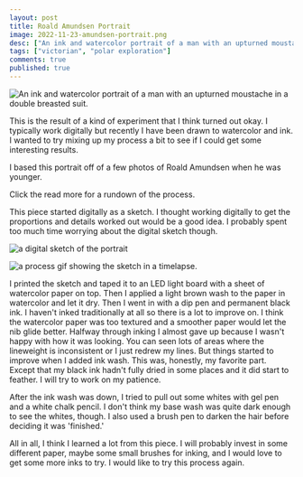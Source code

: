 ```yaml
---
layout: post
title: Roald Amundsen Portrait
image: 2022-11-23-amundsen-portrait.png
desc: ["An ink and watercolor portrait of a man with an upturned moustache in a double breasted suit."]
tags: ["victorian", "polar exploration"]
comments: true
published: true
---
```


![An ink and watercolor portrait of a man with an upturned moustache in a double breasted suit.](http://www.icefairy.net/artlog/2022-11-23-amundsen-portrait.png)

This is the result of a kind of experiment that I think turned out okay. I typically work digitally but recently I have been drawn to watercolor and ink. I wanted to try mixing up my process a bit to see if I could get some interesting results.

I based this portrait off of a few photos of Roald Amundsen when he was younger. 

Click the read more for a rundown of the process.

<!--more-->

This piece started digitally as a sketch. I thought working digitally to get the proportions and details worked out would be a good idea. I probably spent too much time worrying about the digital sketch though.

![a digital sketch of the portrait](http://www.icefairy.net/artlog/2022-11-23-amundsen-portrait-sketch.png)

![a process gif showing the sketch in a timelapse.](http://www.icefairy.net/artlog/2022-11-23-amundsen-portrait-process.gif)

I printed the sketch and taped it to an LED light board with a sheet of watercolor paper on top. Then I applied a light brown wash to the paper in watercolor and let it dry. Then I went in with a dip pen and permanent black ink. I haven't inked traditionally at all so there is a lot to improve on. I think the watercolor paper was too textured and a smoother paper would let the nib glide better. Halfway through inking I almost gave up because I wasn't happy with how it was looking. You can seen lots of areas where the lineweight is inconsistent or I just redrew my lines. But things started to improve when I added ink wash. This was, honestly, my favorite part. Except that my black ink hadn't fully dried in some places and it did start to feather. I will try to work on my patience.

After the ink wash was down, I tried to pull out some whites with gel pen and a white chalk pencil. I don't think my base wash was quite dark enough to see the whites, though. I also used a brush pen to darken the hair before deciding it was 'finished.'

All in all, I think I learned a lot from this piece. I will probably invest in some different paper, maybe some small brushes for inking, and I would love to get some more inks to try. I would like to try this process again.

